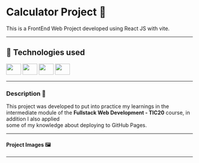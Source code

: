 # Calculator Project 🧮

This is a FrontEnd Web Project developed using React JS with vite.

---

## 🚀 **Technologies used**

<div>
  <img  height="30" width="40" src="https://cdn.jsdelivr.net/gh/devicons/devicon@latest/icons/html5/html5-original.svg" />
  
  <img  height="30" width="40" src="https://cdn.jsdelivr.net/gh/devicons/devicon@latest/icons/css3/css3-original.svg" />
      
  <img height="30" width="40" src="https://cdn.jsdelivr.net/gh/devicons/devicon@latest/icons/javascript/javascript-original.svg" />
              
  <img  height="30" width="40" src="https://cdn.jsdelivr.net/gh/devicons/devicon@latest/icons/react/react-original.svg" />
              
</div>

---

### **Description** 📝

This project was developed to put into practice my learnings in the intermediate module of the **Fullstack Web Development - TIC20** course, in addition I also applied <br>
some of my knowledge about deploying to GitHub Pages. 

---

#### **Project Images** 🖼️

<div>
  
</div>

---

